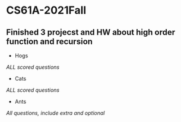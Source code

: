 # CS61A-2021Fall  
## Finished 3 projecst and HW about high order function and recursion
+ Hogs  

*ALL scored questions*  

+ Cats  

*ALL scored questions*  

+ Ants  

*All questions, include extra and optional*

